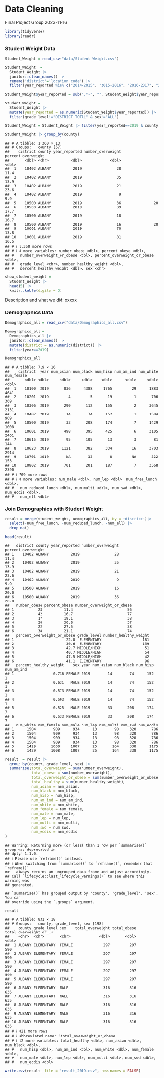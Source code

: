Data Cleaning
================
Final Project Group
2023-11-16

``` r
library(tidyverse)
library(readr)
```

### Student Weight Data

``` r
Student_Weight = read_csv("data/Student Weight.csv")
```

``` r
Student_Weight  = 
  Student_Weight |>
  janitor::clean_names() |>
  rename('district'='location_code') |>
  filter(year_reported %in% c("2014-2015", "2015-2016", "2016-2017", "2017-2018", "2018-2019"))
```

``` r
Student_Weight$year_reported = sub(".*-", "", Student_Weight$year_reported)

Student_Weight = 
  Student_Weight |>
  mutate(year_reported = as.numeric(Student_Weight$year_reported)) |>
  filter(grade_level!="DISTRICT TOTAL" & sex!="ALL")
```

``` r
Student_Weight = Student_Weight |> filter(year_reported==2019 & county!='STATEWIDE (EXCLUDING NYC)') |> select(-region, -area_name)
```

``` r
Student_Weight |> group_by(county)
```

    ## # A tibble: 1,360 × 13
    ## # Groups:   county [57]
    ##    district county year_reported number_overweight percent_overweight
    ##       <dbl> <chr>          <dbl>             <dbl>              <dbl>
    ##  1    10402 ALBANY          2019                28               11.4
    ##  2    10402 ALBANY          2019                35               13.9
    ##  3    10402 ALBANY          2019                21               23.6
    ##  4    10402 ALBANY          2019                 9                9.9
    ##  5    10500 ALBANY          2019                36               20  
    ##  6    10500 ALBANY          2019                39               17.7
    ##  7    10500 ALBANY          2019                18               16.7
    ##  8    10500 ALBANY          2019                16               20  
    ##  9    10601 ALBANY          2019                70               13.8
    ## 10    10601 ALBANY          2019                81               16.5
    ## # ℹ 1,350 more rows
    ## # ℹ 8 more variables: number_obese <dbl>, percent_obese <dbl>,
    ## #   number_overweight_or_obese <dbl>, percent_overweight_or_obese <dbl>,
    ## #   grade_level <chr>, number_healthy_weight <dbl>,
    ## #   percent_healthy_weight <dbl>, sex <chr>

``` r
show_student_weight = 
  Student_Weight |>
  head(5) |>
  knitr::kable(digits = 3)
```

Description and what we did: xxxxx

### Demographics Data

``` r
Demographics_all = read_csv("data/Demographics_all.csv")
```

``` r
Demographics_all = 
  Demographics_all |> 
  janitor::clean_names() |>
  mutate(district = as.numeric(district)) |>
  filter(year==2019)

Demographics_all
```

    ## # A tibble: 719 × 16
    ##    district  year num_asian num_black num_hisp num_am_ind num_white num_female
    ##       <dbl> <dbl>     <dbl>     <dbl>    <dbl>      <dbl>     <dbl>      <dbl>
    ##  1    10100  2019       836      4388     1765         29      1883       4641
    ##  2    10201  2019         4         5       19          1       706        369
    ##  3    10306  2019       290       112      155          2      3645       2131
    ##  4    10402  2019        14        74      152          1      1504        909
    ##  5    10500  2019        33       208      174          7      1429       1008
    ##  6    10601  2019       498       395      425          6      3105       2401
    ##  7    10615  2019        95       105       13          3        81        144
    ##  8    10623  2019      1121       382      334         16      3703       2914
    ##  9    10701  2019        NA        33        8         NA       222        153
    ## 10    10802  2019       701       201      187          7      3568       2390
    ## # ℹ 709 more rows
    ## # ℹ 8 more variables: num_male <dbl>, num_lep <dbl>, num_free_lunch <dbl>,
    ## #   num_reduced_lunch <dbl>, num_multi <dbl>, num_swd <dbl>, num_ecdis <dbl>,
    ## #   num_ell <dbl>

### Join Demographics with Student Weight

``` r
result = merge(Student_Weight, Demographics_all, by = "district")|>
  select(-num_free_lunch, -num_reduced_lunch, -num_ell) |>
  drop_na()

head(result)
```

    ##   district county year_reported number_overweight percent_overweight
    ## 1    10402 ALBANY          2019                28               11.4
    ## 2    10402 ALBANY          2019                35               13.9
    ## 3    10402 ALBANY          2019                21               23.6
    ## 4    10402 ALBANY          2019                 9                9.9
    ## 5    10500 ALBANY          2019                16               20.0
    ## 6    10500 ALBANY          2019                36               20.0
    ##   number_obese percent_obese number_overweight_or_obese
    ## 1           28          11.4                         56
    ## 2           42          16.7                         77
    ## 3           17          19.1                         38
    ## 4           28          30.8                         37
    ## 5           22          27.5                         38
    ## 6           38          21.1                         74
    ##   percent_overweight_or_obese grade_level number_healthy_weight
    ## 1                        22.8  ELEMENTARY                   181
    ## 2                        30.6  ELEMENTARY                   159
    ## 3                        42.7 MIDDLE/HIGH                    51
    ## 4                        40.7 MIDDLE/HIGH                    54
    ## 5                        47.5 MIDDLE/HIGH                    42
    ## 6                        41.1  ELEMENTARY                    96
    ##   percent_healthy_weight    sex year num_asian num_black num_hisp num_am_ind
    ## 1                  0.736 FEMALE 2019        14        74      152          1
    ## 2                  0.631   MALE 2019        14        74      152          1
    ## 3                  0.573 FEMALE 2019        14        74      152          1
    ## 4                  0.593   MALE 2019        14        74      152          1
    ## 5                  0.525   MALE 2019        33       208      174          7
    ## 6                  0.533 FEMALE 2019        33       208      174          7
    ##   num_white num_female num_male num_lep num_multi num_swd num_ecdis
    ## 1      1504        909      934      13        98     320       786
    ## 2      1504        909      934      13        98     320       786
    ## 3      1504        909      934      13        98     320       786
    ## 4      1504        909      934      13        98     320       786
    ## 5      1429       1008     1007      25       164     338      1175
    ## 6      1429       1008     1007      25       164     338      1175

``` r
result  = result |>
  group_by(county, grade_level, sex) |>
  summarise(total_overweight = sum(number_overweight), 
            total_obese = sum(number_overweight),
            total_overweight_or_obese = sum(number_overweight_or_obese),
            total_healthy = sum(number_healthy_weight),
            num_asian = num_asian,
            num_black = num_black,
            num_hisp = num_hisp,
            num_am_ind = num_am_ind, 
            num_white = num_white,
            num_female = num_female, 
            num_male = num_male, 
            num_lep = num_lep,
            num_multi = num_multi,
            num_swd = num_swd,
            num_ecdis = num_ecdis
)
```

    ## Warning: Returning more (or less) than 1 row per `summarise()` group was deprecated in
    ## dplyr 1.1.0.
    ## ℹ Please use `reframe()` instead.
    ## ℹ When switching from `summarise()` to `reframe()`, remember that `reframe()`
    ##   always returns an ungrouped data frame and adjust accordingly.
    ## Call `lifecycle::last_lifecycle_warnings()` to see where this warning was
    ## generated.

    ## `summarise()` has grouped output by 'county', 'grade_level', 'sex'. You can
    ## override using the `.groups` argument.

``` r
result
```

    ## # A tibble: 831 × 18
    ## # Groups:   county, grade_level, sex [198]
    ##    county grade_level sex    total_overweight total_obese total_overweight_or_…¹
    ##    <chr>  <chr>       <chr>             <dbl>       <dbl>                  <dbl>
    ##  1 ALBANY ELEMENTARY  FEMALE              297         297                    590
    ##  2 ALBANY ELEMENTARY  FEMALE              297         297                    590
    ##  3 ALBANY ELEMENTARY  FEMALE              297         297                    590
    ##  4 ALBANY ELEMENTARY  FEMALE              297         297                    590
    ##  5 ALBANY ELEMENTARY  FEMALE              297         297                    590
    ##  6 ALBANY ELEMENTARY  MALE                316         316                    635
    ##  7 ALBANY ELEMENTARY  MALE                316         316                    635
    ##  8 ALBANY ELEMENTARY  MALE                316         316                    635
    ##  9 ALBANY ELEMENTARY  MALE                316         316                    635
    ## 10 ALBANY ELEMENTARY  MALE                316         316                    635
    ## # ℹ 821 more rows
    ## # ℹ abbreviated name: ¹​total_overweight_or_obese
    ## # ℹ 12 more variables: total_healthy <dbl>, num_asian <dbl>, num_black <dbl>,
    ## #   num_hisp <dbl>, num_am_ind <dbl>, num_white <dbl>, num_female <dbl>,
    ## #   num_male <dbl>, num_lep <dbl>, num_multi <dbl>, num_swd <dbl>,
    ## #   num_ecdis <dbl>

``` r
write.csv(result, file = "result_2019.csv", row.names = FALSE)
```
